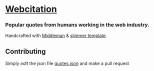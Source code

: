 # [Webcitation](http://webcitation.fr)

### Popular quotes from humans working in the web industry.

Handcrafted with [Middleman](http://middlemanapp.com) & [slimmer template](https://github.com/polymatt/slimmer).

## Contributing

Simply _edit_ the json file [quotes.json](https://github.com/flexbox/webcitation/blob/master/source/quotes.json) and make a pull request
